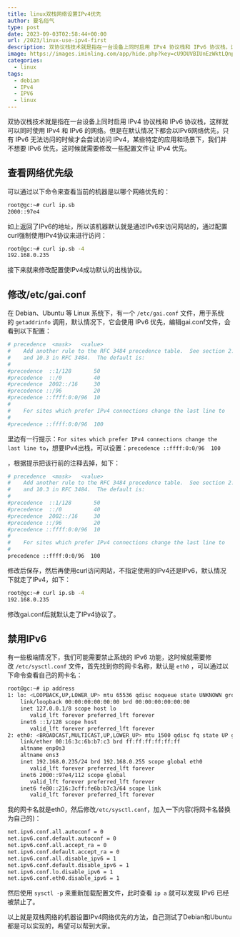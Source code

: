 ```yaml
---
title: linux双栈网络设置IPv4优先
author: 要名俗气
type: post
date: 2023-09-03T02:58:44+00:00
url: /2023/linux-use-ipv4-first
description: 双协议栈技术就是指在一台设备上同时启用 IPv4 协议栈和 IPv6 协议栈，这样就可以同时使用 IPv4 和 IPv6 的网络。但是在默认情况下都会以IPv6网络优先，只有 IPv6 无法访问的时候才会尝试访问 IPv4，某些特定的应用和场景下，我们并不想要 IPv6 优先，这时候就需要修改一些配置文件让 IPv4 优先。
image: https://images.iminling.com/app/hide.php?key=cU9DUVBIUnEzWktLQnpML0x0b090RkVtOGRNa0VnNXpMMFNSSFZKcTNsZkQ3eXdWNDlnZS9pNWZvNHFXdVNZV0JZVVpBREE9
categories:
  - linux
tags:
  - debian
  - IPv4
  - IPV6
  - linux
---
```

双协议栈技术就是指在一台设备上同时启用 IPv4 协议栈和 IPv6 协议栈，这样就可以同时使用 IPv4 和 IPv6 的网络。但是在默认情况下都会以IPv6网络优先，只有 IPv6 无法访问的时候才会尝试访问 IPv4，某些特定的应用和场景下，我们并不想要 IPv6 优先，这时候就需要修改一些配置文件让 IPv4 优先。

## 查看网络优先级

可以通过以下命令来查看当前的机器是以哪个网络优先的：

```bash
root@gc:~# curl ip.sb
2000::97e4
```

如上返回了IPv6的地址，所以该机器默认就是通过IPv6来访问网站的，通过配置curl强制使用IPv4协议来进行访问：

```bash
root@gc:~# curl ip.sb -4
192.168.0.235
```

接下来就来修改配置使IPv4成功默认的出栈协议。

## 修改/etc/gai.conf

在 Debian、Ubuntu 等 Linux 系统下，有一个 `/etc/gai.conf` 文件，用于系统的 `getaddrinfo` 调用，默认情况下，它会使用 IPv6 优先，编辑gai.conf文件，会看到以下配置：

```bash
# precedence  <mask>   <value>
#    Add another rule to the RFC 3484 precedence table.  See section 2.1
#    and 10.3 in RFC 3484.  The default is:
#
#precedence  ::1/128       50
#precedence  ::/0          40
#precedence  2002::/16     30
#precedence ::/96          20
#precedence ::ffff:0:0/96  10
#
#    For sites which prefer IPv4 connections change the last line to
#
#precedence ::ffff:0:0/96  100
```

里边有一行提示：`For sites which prefer IPv4 connections change the last line to`，想要IPv4出栈，可以设置：`precedence ::ffff:0:0/96  100`

，根据提示把该行前的注释去掉，如下：

```bash
# precedence  <mask>   <value>
#    Add another rule to the RFC 3484 precedence table.  See section 2.1
#    and 10.3 in RFC 3484.  The default is:
#
#precedence  ::1/128       50
#precedence  ::/0          40
#precedence  2002::/16     30
#precedence ::/96          20
#precedence ::ffff:0:0/96  10
#
#    For sites which prefer IPv4 connections change the last line to
#
precedence ::ffff:0:0/96  100
```

修改后保存，然后再使用curl访问网站，不指定使用的IPv4还是IPv6，默认情况下就走了IPv4，如下：

```bash
root@gc:~# curl ip.sb -4
192.168.0.235
```

修改gai.conf后就默认走了IPv4协议了。

## 禁用IPv6

有一些极端情况下，我们可能需要禁止系统的 IPv6 功能，这时候就需要修改 `/etc/sysctl.conf` 文件，首先找到你的网卡名称，默认是 `eth0` ，可以通过以下命令查看自己的网卡名：

```bash
root@gc:~# ip address
1: lo: <LOOPBACK,UP,LOWER_UP> mtu 65536 qdisc noqueue state UNKNOWN group default qlen 1000
    link/loopback 00:00:00:00:00:00 brd 00:00:00:00:00:00
    inet 127.0.0.1/8 scope host lo
       valid_lft forever preferred_lft forever
    inet6 ::1/128 scope host
       valid_lft forever preferred_lft forever
2: eth0: <BROADCAST,MULTICAST,UP,LOWER_UP> mtu 1500 qdisc fq state UP group default qlen 1000
    link/ether 00:16:3c:6b:b7:c3 brd ff:ff:ff:ff:ff:ff
    altname enp0s3
    altname ens3
    inet 192.168.0.235/24 brd 192.168.0.255 scope global eth0
       valid_lft forever preferred_lft forever
    inet6 2000::97e4/112 scope global
       valid_lft forever preferred_lft forever
    inet6 fe80::216:3cff:fe6b:b7c3/64 scope link
       valid_lft forever preferred_lft forever
```

我的网卡名就是eth0，然后修改`/etc/sysctl.conf`，加入一下内容(将网卡名替换为自己的)：

```bash
net.ipv6.conf.all.autoconf = 0
net.ipv6.conf.default.autoconf = 0
net.ipv6.conf.all.accept_ra = 0
net.ipv6.conf.default.accept_ra = 0
net.ipv6.conf.all.disable_ipv6 = 1
net.ipv6.conf.default.disable_ipv6 = 1
net.ipv6.conf.lo.disable_ipv6 = 1
net.ipv6.conf.eth0.disable_ipv6 = 1
```

然后使用 `sysctl -p` 来重新加载配置文件，此时查看 `ip a` 就可以发现 IPv6 已经被禁止了。

以上就是双栈网络的机器设置IPv4网络优先的方法，自己测试了Debian和Ubuntu都是可以实现的，希望可以帮到大家。

